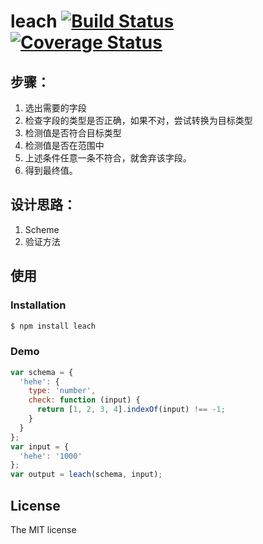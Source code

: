 # leach [![Build Status](https://secure.travis-ci.org/JacksonTian/leach.png?branch=master)](http://travis-ci.org/JacksonTian/leach) [![Coverage Status](https://coveralls.io/repos/JacksonTian/leach/badge.png)](https://coveralls.io/r/JacksonTian/leach)

## 步骤：

1. 选出需要的字段
2. 检查字段的类型是否正确，如果不对，尝试转换为目标类型
3. 检测值是否符合目标类型
4. 检测值是否在范围中
5. 上述条件任意一条不符合，就舍弃该字段。
6. 得到最终值。

## 设计思路：

1. Scheme
2. 验证方法

## 使用
### Installation

```bash
$ npm install leach
```

### Demo

```js
var schema = {
  'hehe': {
    type: 'number',
    check: function (input) {
      return [1, 2, 3, 4].indexOf(input) !== -1;
    }
  }
};
var input = {
  'hehe': '1000'
};
var output = leach(schema, input);
```

## License
The MIT license

